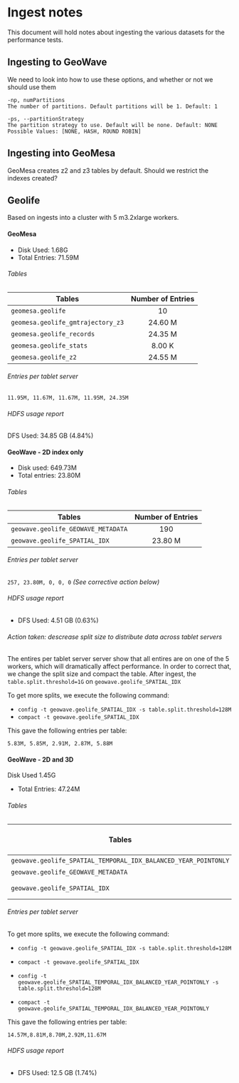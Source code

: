 # Ingest notes

This document will hold notes about ingesting the various datasets for the performance tests.

## Ingesting to GeoWave

We need to look into how to use these options, and whether or not we should use them

```
-np, numPartitions
The number of partitions. Default partitions will be 1. Default: 1

-ps, --partitionStrategy
The partition strategy to use. Default will be none. Default: NONE Possible Values: [NONE, HASH, ROUND ROBIN]
```

## Ingesting into GeoMesa

GeoMesa creates z2 and z3 tables by default. Should we restrict the indexes created?

## Geolife

Based on ingests into a cluster with 5 m3.2xlarge workers.

#### GeoMesa

- Disk Used:      1.68G
- Total Entries: 71.59M

###### Tables

| Tables                                | Number of Entries |
| ------------------------------------- |:-----------------:|
| `geomesa.geolife`                     |        10         |
| `geomesa.geolife_gmtrajectory_z3`     |    24.60 M        |
| `geomesa.geolife_records`             |    24.35 M        |
| `geomesa.geolife_stats`               |     8.00 K        |
| `geomesa.geolife_z2`                  |    24.55 M        |

###### Entries per tablet server

`11.95M, 11.67M, 11.67M, 11.95M, 24.35M`

###### HDFS usage report

DFS Used: 34.85 GB (4.84%)

#### GeoWave - 2D index only

- Disk used: 649.73M
- Total entries: 23.80M

###### Tables

| Tables                                | Number of Entries |
| ------------------------------------- |:-----------------:|
| `geowave.geolife_GEOWAVE_METADATA`    |        190        |
| `geowave.geolife_SPATIAL_IDX`         |    23.80 M        |

###### Entries per tablet server

`257, 23.80M, 0, 0, 0`
_(See corrective action below)_

###### HDFS usage report

- DFS Used: 4.51 GB (0.63%)

###### Action taken: descrease split size to distribute data across tablet servers

The entires per tablet server server show that all entires are on one of the 5 workers,
which will dramatically affect performance. In order to correct that,
we change the split size and compact the table. After ingest, the `table.split.threshold=1G` on `geowave.geolife_SPATIAL_IDX`

To get more splits, we execute the following command:
- `config -t geowave.geolife_SPATIAL_IDX -s table.split.threshold=128M`
- `compact -t geowave.geolife_SPATIAL_IDX`

This gave the following entries per table:

`5.83M, 5.85M, 2.91M, 2.87M, 5.88M`

#### GeoWave - 2D and 3D

Disk Used	1.45G
- Total Entries: 47.24M

###### Tables

| Tables                                                         | Number of Entries |
| -------------------------------------                          |:-----------------:|
| `geowave.geolife_SPATIAL_TEMPORAL_IDX_BALANCED_YEAR_POINTONLY` |      23.44M       |
| `geowave.geolife_GEOWAVE_METADATA`                             |        30         |
| `geowave.geolife_SPATIAL_IDX`                                  |      23.82 M      |

###### Entries per tablet server

To get more splits, we execute the following command:
- `config -t geowave.geolife_SPATIAL_IDX -s table.split.threshold=128M`
- `compact -t geowave.geolife_SPATIAL_IDX`

- `config -t geowave.geolife_SPATIAL_TEMPORAL_IDX_BALANCED_YEAR_POINTONLY -s table.split.threshold=128M`
- `compact -t geowave.geolife_SPATIAL_TEMPORAL_IDX_BALANCED_YEAR_POINTONLY`

This gave the following entries per table:

`14.57M,8.81M,8.70M,2.92M,11.67M`


###### HDFS usage report

- DFS Used: 12.5 GB (1.74%)

